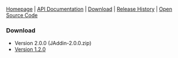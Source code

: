 [Homepage](README.md) | [API Documentation](api/index.html) | [Download](DOWNLOAD.md) | [Release History](HISTORY.md) | [Open Source Code](https://github.com/AndyBrunner/Domino-JAddin)

### Download

- Version 2.0.0 (JAddin-2.0.0.zip)
- [Version 1.2.0](JAddin-1.2.0.zip)
